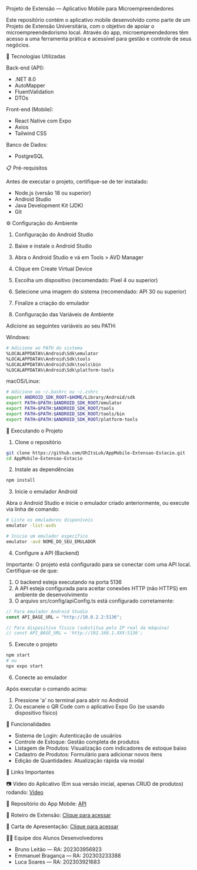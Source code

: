 Projeto de Extensão — Aplicativo Mobile para Microempreendedores

Este repositório contém o aplicativo mobile desenvolvido como parte de um Projeto de Extensão Universitária, com o objetivo de apoiar o microempreendedorismo local. Através do app, microempreendedores têm acesso a uma ferramenta prática e acessível para gestão e controle de seus negócios.

🚀 Tecnologias Utilizadas

Back-end (API):

- .NET 8.0
- AutoMapper
- FluentValidation
- DTOs

Front-end (Mobile):

- React Native com Expo
- Axios
- Tailwind CSS

Banco de Dados:

- PostgreSQL

📋 Pré-requisitos

Antes de executar o projeto, certifique-se de ter instalado:

- Node.js (versão 18 ou superior)
- Android Studio
- Java Development Kit (JDK)
- Git

⚙️ Configuração do Ambiente

1. Configuração do Android Studio

1. Baixe e instale o Android Studio
1. Abra o Android Studio e vá em Tools > AVD Manager
1. Clique em Create Virtual Device
1. Escolha um dispositivo (recomendado: Pixel 4 ou superior)
1. Selecione uma imagem do sistema (recomendado: API 30 ou superior)
1. Finalize a criação do emulador

1. Configuração das Variáveis de Ambiente

Adicione as seguintes variáveis ao seu PATH:

Windows:

```bash
# Adicione ao PATH do sistema
%LOCALAPPDATA%\Android\Sdk\emulator
%LOCALAPPDATA%\Android\Sdk\tools
%LOCALAPPDATA%\Android\Sdk\tools\bin
%LOCALAPPDATA%\Android\Sdk\platform-tools
```

macOS/Linux:

```bash
# Adicione ao ~/.bashrc ou ~/.zshrc
export ANDROID_SDK_ROOT=$HOME/Library/Android/sdk
export PATH=$PATH:$ANDROID_SDK_ROOT/emulator
export PATH=$PATH:$ANDROID_SDK_ROOT/tools
export PATH=$PATH:$ANDROID_SDK_ROOT/tools/bin
export PATH=$PATH:$ANDROID_SDK_ROOT/platform-tools
```

🚀 Executando o Projeto

1. Clone o repositório

```bash
git clone https://github.com/OhItsLuk/AppMobile-Extensao-Estacio.git
cd AppMobile-Extensao-Estacio
```

2. Instale as dependências

```bash
npm install
```

3. Inicie o emulador Android

Abra o Android Studio e inicie o emulador criado anteriormente, ou execute via linha de comando:

```bash
# Liste os emuladores disponíveis
emulator -list-avds

# Inicie um emulador específico
emulator -avd NOME_DO_SEU_EMULADOR
```

4. Configure a API (Backend)

Importante: O projeto está configurado para se conectar com uma API local. Certifique-se de que:

1. O backend esteja executando na porta 5136
2. A API esteja configurada para aceitar conexões HTTP (não HTTPS) em ambiente de desenvolvimento
3. O arquivo src/config/apiConfig.ts está configurado corretamente:

```typescript
// Para emulador Android Studio
const API_BASE_URL = "http://10.0.2.2:5136";

// Para dispositivo físico (substitua pelo IP real da máquina)
// const API_BASE_URL = 'http://192.168.1.XXX:5136';
```

5. Execute o projeto

```bash
npm start
# ou
npx expo start
```

6. Conecte ao emulador

Após executar o comando acima:

1. Pressione 'a' no terminal para abrir no Android
2. Ou escaneie o QR Code com o aplicativo Expo Go (se usando dispositivo físico)

📱 Funcionalidades

- Sistema de Login: Autenticação de usuários
- Controle de Estoque: Gestão completa de produtos
- Listagem de Produtos: Visualização com indicadores de estoque baixo
- Cadastro de Produtos: Formulário para adicionar novos itens
- Edição de Quantidades: Atualização rápida via modal

🔗 Links Importantes

📷 Vídeo do Aplicativo (Em sua versão inicial, apenas CRUD de produtos) rodando:
[Vídeo](https://youtu.be/GFuTi5qD7gs)

📲 Repositório do App Mobile:
[API](https://github.com/OhItsLuk/AppMobile-API/)

📝 Roteiro de Extensão:
[Clique para acessar](https://liveestacio-my.sharepoint.com/:w:/g/personal/202303956932_alunos_estacio_br/EfjGNx3v5pJJrV7F9dYBuAEBw5zyNMkZqtBN5HPv0qAT_w?e=LkPnfz)

📄 Carta de Apresentação:
[Clique para acessar](https://liveestacio-my.sharepoint.com/:w:/g/personal/202303956932_alunos_estacio_br/Eb_sR-6qagRCnPlI8hN6X2sBBgL4BDVXdkSnNtqeiWKJ-Q?e=ccAdW8)

👨‍💻 Equipe dos Alunos Desenvolvedores

- Bruno Leitão — RA: 202303956923
- Emmanuel Bragança — RA: 202303233388
- Luca Soares — RA: 202303921683
